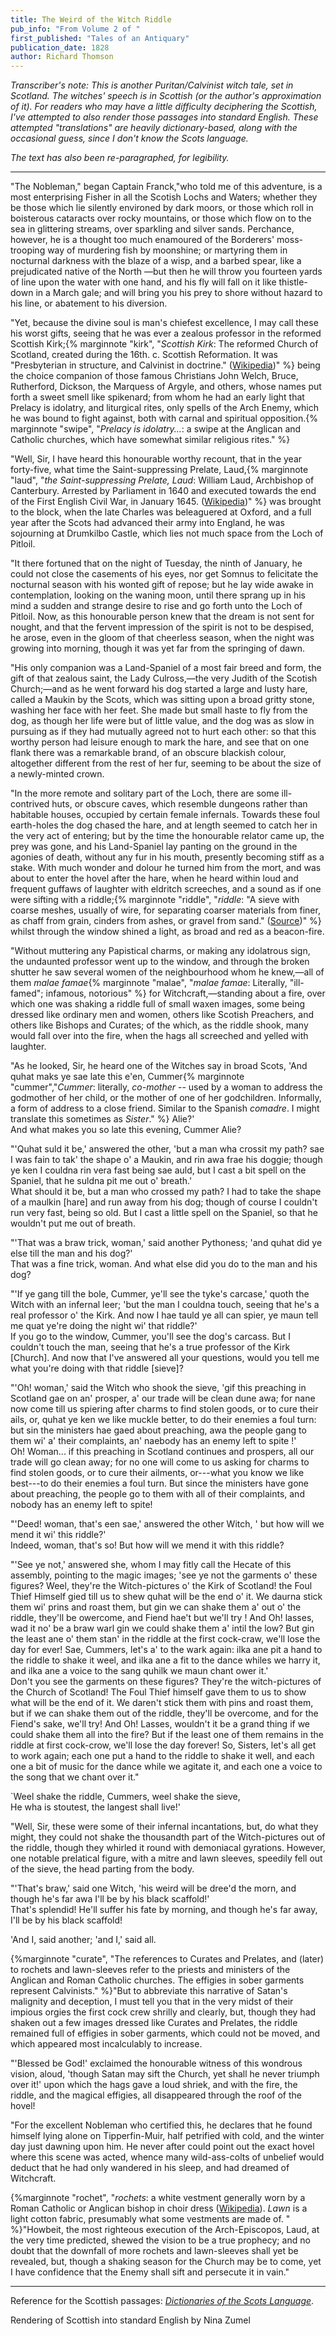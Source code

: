 ```yaml
---
title: The Weird of the Witch Riddle
pub_info: "From Volume 2 of "
first_published: "Tales of an Antiquary"
publication_date: 1828
author: Richard Thomson
---
```


*Transcriber's note: This is another Puritan/Calvinist witch tale, set in Scotland. The witches' speech is in Scottish (or the author's approximation of it). For readers who may have a little difficulty deciphering the Scottish, I've attempted to also render those passages into standard English. These attempted "translations" are heavily dictionary-based, along with the occasional guess, since I don't know the Scots language.*

*The text has also been re-paragraphed, for legibility.*

---

"The Nobleman," began Captain Franck,"who told me of this adventure, is a most enterprising Fisher in all the Scotish Lochs and Waters; whether they be those which lie silently environed by dark moors, or those which roll in boisterous cataracts over rocky mountains, or those which flow on to the sea in glittering streams, over sparkling and silver sands. Perchance, however, he is a thought too much enamoured of the Borderers' moss-trooping way of murdering fish by moonshine; or martyring them in nocturnal darkness with the blaze of a wisp, and a barbed spear, like a prejudicated native of the North  —but then he will throw you fourteen yards of line upon the water with one hand, and his fly will fall on it like thistle-down in a March gale; and will bring you his prey to shore without hazard to his line, or abatement to his diversion.

"Yet, because the divine soul is man's chiefest excellence, I may call these his worst gifts, seeing that he was ever a zealous professor in the reformed Scottish Kirk;{% marginnote "kirk", "*Scottish Kirk*: The reformed Church of Scotland, created during the 16th. c. Scottish Reformation. It was \"Presbyterian in structure, and Calvinist in doctrine.\" ([Wikipedia](https://en.wikipedia.org/wiki/Covenanters#Background))" %} being the choice companion of those famous Christians John Welch, Bruce, Rutherford, Dickson, the Marquess of Argyle, and others, whose names put forth a sweet smell like spikenard; from whom he had an early light that Prelacy is idolatry, and liturgical rites, only spells of the Arch Enemy, which he was bound to fight against, both with carnal and spiritual opposition.{% marginnote "swipe", "*Prelacy is idolatry...*: a swipe at the Anglican and Catholic churches, which have somewhat similar religious rites." %}

"Well, Sir, I have heard this honourable worthy recount, that in the year forty-five, what time the Saint-suppressing Prelate, Laud,{% marginnote "laud", "*the Saint-suppressing Prelate, Laud*: William Laud, Archbishop of Canterbury. Arrested by Parliament in 1640 and executed towards the end of the First English Civil War, in January 1645. ([Wikipedia](https://en.wikipedia.org/wiki/William_Laud))" %} was brought to the block, when the late Charles was beleaguered at Oxford, and a full year after the Scots had advanced their army into England, he was sojourning at Drumkilbo Castle, which lies not much space from the Loch of Pitloil. 

"It there fortuned that on the night of Tuesday, the ninth of January, he could not close the casements of his eyes, nor get Somnus to felicitate the nocturnal season with his wonted gift of repose; but he lay wide awake in contemplation, looking on the waning moon, until there sprang up in his mind a sudden and strange desire to rise and go forth unto the Loch of Pitloil. Now, as this honourable person knew that the dream is not sent for nought, and that the fervent impression of the spirit is not to be despised, he arose, even in the gloom of that cheerless season, when the night was growing into morning, though it was yet far from the springing of dawn. 

"His only companion was a Land-Spaniel of a most fair breed and form, the gift of that zealous saint, the Lady Culross,—the very Judith of the Scotish Church;—and as he went forward his dog started a large and lusty hare, called a Maukin by the Scots, which was sitting upon a broad gritty stone, washing her face with her feet. She made but small haste to fly from the dog, as though her life were but of little value, and the dog was as slow in pursuing as if they had mutually agreed not to hurt each other: so that this worthy person had leisure enough to mark the hare, and see that on one flank there was a remarkable brand, of an obscure blackish colour, altogether different from the rest of her fur, seeming to be about the size of a newly-minted crown.

"In the more remote and solitary part of the Loch, there are some ill-contrived huts, or obscure caves, which resemble dungeons rather than habitable houses, occupied by certain female infernals. Towards these foul earth-holes the dog chased the hare, and at length seemed to catch her in the very act of entering; but by the time the honourable relator came up, the prey was gone, and his Land-Spaniel lay panting on the ground in the agonies of death, without any fur in his mouth, presently becoming stiff as a stake. With much wonder and dolour he turned him from the mort, and was about to enter the hovel after the hare, when he heard within loud and frequent guffaws of laughter with eldritch screeches, and a sound as if one were sifting with a riddle;{% marginnote "riddle", "*riddle*: \"A sieve with coarse meshes, usually of wire, for separating coarser materials from finer, as chaff from grain, cinders from ashes, or gravel from sand.\" ([Source](https://gcide.gnu.org.ua/?q=riddle&define=Define&strategy=.))" %}
whilst through the window shined a light, as broad and red as a beacon-fire. 

[^4]: *riddle*, in this context, means "A sieve with coarse meshes, usually of wire, for separating coarser materials from finer, as chaff from grain, cinders from ashes, or gravel from sand." ([Source](https://gcide.gnu.org.ua/?q=riddle&define=Define&strategy=.))

"Without muttering any Papistical charms, or making any idolatrous sign, the undaunted professor went up to the window, and through the broken shutter he saw several women of the neighbourhood whom he knew,—all of them *malae famae*{% marginnote "malae", "*malae famae*: Literally, \"ill-famed\"; infamous, notorious" %} for Witchcraft,—standing about a fire, over which one was shaking a riddle full of small waxen images, some being dressed like ordinary men and women, others like Scotish Preachers, and others like Bishops and Curates; of the which, as the riddle shook, many would fall over into the fire, when the hags all screeched and yelled with laughter. 

[^5]: Literally, "ill-famed"; infamous, notorious

"As he looked, Sir, he heard one of the Witches say in broad Scots, 'And quhat
maks ye sae late this e'en, Cummer{% marginnote "cummer","*Cummer*: literally, *co-mother* -- used by a woman to address the godmother of her child, or the mother of one of her godchildren. Informally, a form of address to a close friend. Similar to the Spanish *comadre*. I might translate this sometimes as *Sister*." %} Alie?'<br><span class="inline-note">And what makes you so late this evening, Cummer Alie?</span>

"'Quhat suld it be,' answered the other, 'but a man wha crossit my path? sae I was fain to tak' the shape o' a Maukin, and rin awa frae his doggie; though ye ken I couldna rin vera fast being sae auld, but I cast a bit spell on the Spaniel, that he suldna pit me out o' breath.'<br>
<span class="inline-note">What should it be, but a man who crossed my path? I had to take the shape of a maulkin [hare] and run away from his dog; though of course I couldn't run very fast, being so old. But I cast a little spell on the Spaniel, so that he wouldn't put me out of breath.</span>

"'That was a braw trick, woman,' said another Pythoness; 'and quhat did ye
else till the man and his dog?'
<br><span class="inline-note">That was a fine trick, woman. And what else did you do to the man and his dog?</br>

"'If ye gang till the bole, Cummer, ye'll see the tyke's carcase,' quoth the Witch with an infernal leer; 'but the man I couldna touch, seeing that he's a real professor o' the Kirk. And now I hae tauld ye all can spier, ye maun tell me quat
ye're doing the night wi' that riddle?'
<br><span class="inline-note">If you go to the window, Cummer, you'll see the dog's carcass. But I couldn't touch the man, seeing that he's a true professor of the Kirk [Church]. And now that I've answered all your questions, would you tell me what you're doing with that riddle [sieve]?</span>

"'Oh! woman,' said the Witch who shook the sieve, 'gif this preaching in Scotland gae on an' prosper, a' our trade will be clean dune awa; for nane now come till us spiering after charms to find stolen goods, or to cure their ails, or, quhat ye ken we like muckle better, to do their enemies a foul turn: but sin the ministers hae gaed about preaching, awa the people gang to them wi' a' their complaints, an' naebody has an enemy left to spite !'
<br><span class="inline-note">Oh! Woman... if this preaching in Scotland continues and prospers, all our trade will go clean away; for no one will come to us asking for charms to find stolen goods, or to cure their ailments, or---what you know we like best---to do their enemies a foul turn. But since the ministers have gone about preaching, the people go to them with all of their complaints, and nobody has an enemy left to spite!</span>

"'Deed! woman, that's een sae,' answered the other Witch, ' but how will we mend it wi' this riddle?'
<br><span class="inline-note">Indeed, woman, that's so! But how will we mend it with this riddle?</span>

"'See ye not,' answered she, whom I may fitly call the Hecate of this assembly, pointing to the magic images; 'see ye not the garments o' these figures? Weel, they're the Witch-pictures o' the Kirk of Scotland! the Foul Thief Himself gied till us to shew quhat will be the end o' it. We daurna stick them wi' prins and roast them, but gin we can shake them a' out o' the riddle, they'll be owercome,
and Fiend hae't but we'll try ! And Oh! lasses, wad it no' be a braw warl gin we could shake them a' intil the low? But gin the least ane o' them stan' in the riddle at the first cock-craw, we'll lose the day for ever! Sae, Cummers, let's a' to the wark again: ilka ane pit a hand to the riddle to shake it weel, and ilka ane a fit to the dance whiles we harry it, and ilka ane a voice to the sang quhilk we maun chant ower it.'
<br><span class="inline-note">Don't you see the garments on these figures? They're the witch-pictures of the Church of Scotland! The Foul Thief himself gave them to us to show what will be the end of it. We daren't stick them with pins and roast them, but if we can shake them out of the riddle, they'll be overcome, and for the Fiend's sake, we'll try! And Oh! Lasses, wouldn't it be a grand thing if we could shake them all into the fire? But if the least one of them remains in the riddle at first cock-crow, we'll lose the day forever! So, Sisters, let's all get to work again; each one put a hand to the riddle to shake it well, and each one a bit of music for the dance while we agitate it, and each one a voice to the song that we chant over it."</span>

<p class="credit">
`Weel shake the riddle, Cummers, weel shake the sieve,<br>
He wha is stoutest, the langest shall live!'
</p>

"Well, Sir, these were some of their infernal incantations, but, do what they might, they could not shake the thousandth part of the Witch-pictures out of the riddle, though they whirled it round with demoniacal gyrations. However, one notable prelatical figure, with a mitre and lawn sleeves, speedily fell out of the sieve, the head parting from the body.

"'That's braw,' said one Witch, 'his weird will be dree'd the morn, and though he's far awa I'll be by his black scaffold!' <br><span class="inline-note">That's splendid! He'll suffer his fate by morning, and though he's far away, I'll be by his black scaffold!</span>

'And I, said another; 'and I,' said all.

{%marginnote "curate", "The references to Curates and Prelates, and (later) to rochets and lawn-sleeves refer to the priests and ministers of the Anglican and Roman Catholic churches. The effigies in sober garments represent Calvinists." %}"But to abbreviate this narrative of Satan's malignity and deception, I must tell you that in the very midst of their impious orgies the first cock crew shrilly and clearly, but, though they had shaken out a few images dressed like Curates and Prelates, the riddle remained full of effigies in sober garments, which could not be moved, and which appeared most incalculably to increase.

"'Blessed be God!' exclaimed the honourable witness of this wondrous vision, aloud, 'though Satan may sift the Church, yet shall he never triumph over it!' upon which the hags gave a loud shriek, and with the fire, the riddle, and the magical effigies, all disappeared through the roof of the hovel!

"For the excellent Nobleman who certified this, he declares that he found himself lying alone on Tipperfin-Muir, half petrified with cold, and the winter day just dawning upon him. He never after could point out the exact hovel where this scene was acted, whence many wild-ass-colts of unbelief would deduct that he had only wandered in his sleep, and had dreamed of Witchcraft. 

{%marginnote "rochet", "*rochets*: a white vestment generally worn by a Roman Catholic or Anglican bishop in choir dress ([Wikipedia](https://en.wikipedia.org/wiki/Rochet)). *Lawn* is a light cotton fabric, presumably what some vestments are made of. " %}"Howbeit, the most righteous execution of the Arch-Episcopos, Laud, at the very time predicted, shewed the vision to be a true prophecy; and no doubt that the downfall of more rochets and lawn-sleeves shall yet be revealed, but, though a shaking season for the Church may be to come, yet I have confidence that the Enemy shall sift and persecute it in vain."


---

Reference for the Scottish passages: [*Dictionaries of the Scots Language*](https://dsl.ac.uk/).

Rendering of Scottish into standard English by Nina Zumel
